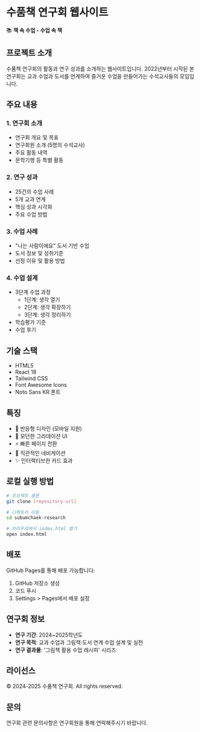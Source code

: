 # 수품책 연구회 웹사이트

📚 **책 속 수업 - 수업 속 책**

## 프로젝트 소개

수품책 연구회의 활동과 연구 성과를 소개하는 웹사이트입니다. 
2022년부터 시작된 본 연구회는 교과 수업과 도서를 연계하여 즐거운 수업을 만들어가는 수석교사들의 모임입니다.

## 주요 내용

### 1. 연구회 소개
- 연구회 개요 및 목표
- 연구회원 소개 (5명의 수석교사)
- 주요 활동 내역
- 문학기행 등 특별 활동

### 2. 연구 성과
- 25건의 수업 사례
- 5개 교과 연계
- 핵심 성과 시각화
- 주요 수업 방법

### 3. 수업 사례
- "나는 사람이에요" 도서 기반 수업
- 도서 정보 및 성취기준
- 선정 이유 및 활용 방법

### 4. 수업 설계
- 3단계 수업 과정
  - 1단계: 생각 열기
  - 2단계: 생각 확장하기
  - 3단계: 생각 정리하기
- 학습평가 기준
- 수업 후기

## 기술 스택

- HTML5
- React 18
- Tailwind CSS
- Font Awesome Icons
- Noto Sans KR 폰트

## 특징

- 📱 반응형 디자인 (모바일 지원)
- 🎨 모던한 그라데이션 UI
- ⚡ 빠른 페이지 전환
- 🎯 직관적인 네비게이션
- ✨ 인터랙티브한 카드 효과

## 로컬 실행 방법

```bash
# 프로젝트 클론
git clone [repository-url]

# 디렉토리 이동
cd subumchaek-research

# 브라우저에서 index.html 열기
open index.html
```

## 배포

GitHub Pages를 통해 배포 가능합니다:

1. GitHub 저장소 생성
2. 코드 푸시
3. Settings > Pages에서 배포 설정

## 연구회 정보

- **연구 기간**: 2024~2025학년도
- **연구 목적**: 교과 수업과 그림책·도서 연계 수업 설계 및 실천
- **연구 결과물**: '그림책 활용 수업 레시피' 시리즈

## 라이선스

© 2024-2025 수품책 연구회. All rights reserved.

## 문의

연구회 관련 문의사항은 연구회원을 통해 연락해주시기 바랍니다.
